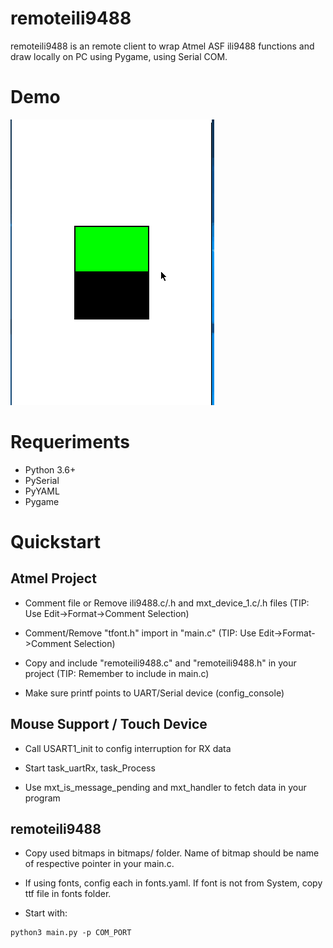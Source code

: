 # remoteili9488

remoteili9488 is an remote client to wrap Atmel ASF ili9488 functions and draw locally on PC using Pygame, using Serial COM.

# Demo
![](demo.gif)

# Requeriments

- Python 3.6+
- PySerial
- PyYAML
- Pygame

# Quickstart

## Atmel Project
- Comment file or Remove ili9488.c/.h and mxt_device_1.c/.h files 
(TIP: Use Edit->Format->Comment Selection)

- Comment/Remove "tfont.h" import in "main.c"
(TIP: Use Edit->Format->Comment Selection)

- Copy and include "remoteili9488.c" and "remoteili9488.h" in your project
(TIP: Remember to include in main.c)

- Make sure printf points to UART/Serial device (config_console)

## Mouse Support / Touch Device
- Call USART1_init to config interruption for RX data

- Start task_uartRx, task_Process 

- Use mxt_is_message_pending and mxt_handler to fetch data in your program

## remoteili9488

- Copy used bitmaps in bitmaps/ folder. Name of bitmap should be name of respective pointer in your main.c.

- If using fonts, config each in fonts.yaml. If font is not from System, copy ttf file in fonts folder.

- Start with:

```shell script
python3 main.py -p COM_PORT
```

